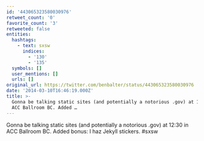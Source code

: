 ```yaml
---
id: '443065323580030976'
retweet_count: '0'
favorite_count: '3'
retweeted: false
entities:
  hashtags:
    - text: sxsw
      indices:
        - '130'
        - '135'
  symbols: []
  user_mentions: []
  urls: []
original_url: https://twitter.com/benbalter/status/443065323580030976
date: '2014-03-10T16:46:19.000Z'
title: >-
  Gonna be talking static sites (and potentially a notorious .gov) at 12:30 in
  ACC Ballroom BC. Added …
---
```


Gonna be talking static sites (and potentially a notorious .gov) at 12:30 in ACC Ballroom BC. Added bonus: I haz Jekyll stickers. #sxsw